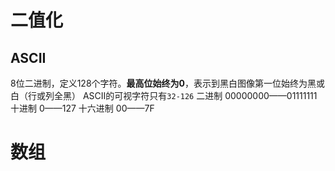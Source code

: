 # 二值化

## ASCII
8位二进制，定义128个字符。**最高位始终为0**，表示到黑白图像第一位始终为黑或白（行或列全黑）
ASCII的可视字符只有`32-126`
二进制 00000000——01111111 
十进制 0——127
十六进制 00——7F





# 数组

